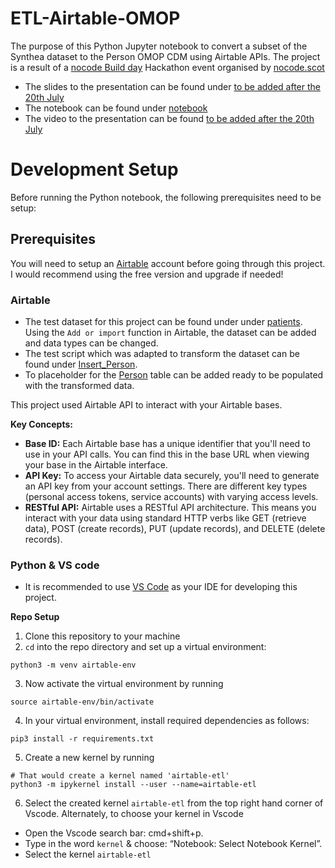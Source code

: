 # ETL-Airtable-OMOP
The purpose of this Python Jupyter notebook to convert a subset of the Synthea dataset to the Person OMOP CDM using Airtable APIs. The project is a result of a [nocode Build day](https://lu.ma/nocodebuildday?tk=euohE8) Hackathon event organised by [nocode.scot](https://www.nocode.scot/)

- The slides to the presentation can be found under [to be added after the 20th July](here)
- The notebook can be found under [notebook](notebook)
- The video to the presentation can be found [to be added after the 20th July ](here)

# Development Setup 
Before running the Python notebook, the following prerequisites need to be setup:

## Prerequisites  
You will need to setup an [Airtable](https://airtable.com/) account before going through this project. I would recommend using the free version and upgrade if needed! 

### Airtable 
- The test dataset for this project can be found under under [patients](https://github.com/OHDSI/Tutorial-ETL/blob/master/data/syntheaRaw/patients.csv). Using the ``Add or import`` function in Airtable, the dataset can be added and data types can be changed.
- The test script which was adapted to transform the dataset can be found under [Insert_Person](https://github.com/OHDSI/Tutorial-ETL/blob/master/materials/Implementation/Insert_Person_Lauren.sql).
- To placeholder for the [Person](https://ohdsi.github.io/CommonDataModel/cdm54.html#person) table can be added ready to be populated with the transformed data.

This project used Airtable API to interact with your Airtable bases. 

**Key Concepts:**

- **Base ID:** Each Airtable base has a unique identifier that you'll need to use in your API calls. You can find this in the base URL when viewing your base in the Airtable interface.
- **API Key:** To access your Airtable data securely, you'll need to generate an API key from your account settings. There are different key types (personal access tokens, service accounts) with varying access levels.
- **RESTful API:** Airtable uses a RESTful API architecture. This means you interact with your data using standard HTTP verbs like GET (retrieve data), POST (create records), PUT (update records), and DELETE (delete records).

### Python & VS code
- It is recommended to use [VS Code](https://code.visualstudio.com/) as your IDE for developing this project.

**Repo Setup**
1. Clone this repository to your machine
2. ``cd`` into the repo directory and set up a virtual environment:
```
python3 -m venv airtable-env
```
3. Now activate the virtual environment by running
```
source airtable-env/bin/activate
```
4. In your virtual environment, install required dependencies as follows:
```
pip3 install -r requirements.txt
```
5. Create a new kernel by running
```
# That would create a kernel named 'airtable-etl'
python3 -m ipykernel install --user --name=airtable-etl
```
6. Select the created kernel ``airtable-etl`` from the top right hand corner of Vscode. Alternately, to choose your kernel in Vscode

- Open the Vscode search bar: cmd+shift+p.
- Type in the word ``kernel`` & choose: “Notebook: Select Notebook Kernel”.
- Select the kernel ``airtable-etl``
